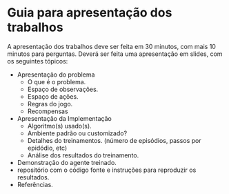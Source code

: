 # Guia para apresentação dos trabalhos
A apresentação dos trabalhos deve ser feita em 30 minutos, com mais 10 minutos para perguntas. Deverá ser feita uma apresentação em slides, com os seguintes tópicos:
- Apresentação do problema
  - O que é o problema.
  - Espaço de observações.
  - Espaço de ações.
  - Regras do jogo.
  - Recompensas
- Apresentação da Implementação
  - Algoritmo(s) usado(s).
  - Ambiente padrão ou customizado?
  - Detalhes do treinamentos. (número de episódios, passos por epidódio, etc)
  - Análise dos resultados do treinamento.
- Demonstração do agente treinado.
- repositório com o código fonte e instruções para reproduzir os resultados.
- Referências.